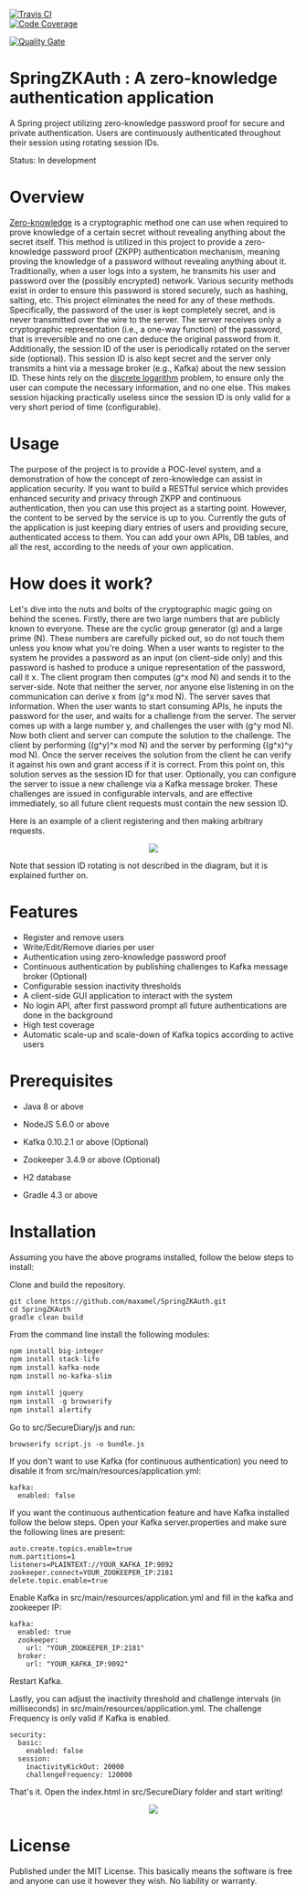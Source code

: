 [![Travis CI](https://travis-ci.org/maxamel/SpringZKAuth.svg)](https://travis-ci.org/maxamel/SpringZKAuth)<br/>
[![Code Coverage](https://sonarcloud.io/api/badges/measure?key=com.github.maxamel:SpringZKAuth&metric=coverage)](https://sonarcloud.io/api/badges/measure?key=com.github.maxamel:SpringZKAuth&metric=coverage)<br/>

[![Quality Gate](https://sonarcloud.io/api/project_badges/quality_gate?project=com.github.maxamel:SpringZKAuth)](https://sonarcloud.io/api/project_badges/quality_gate?project=com.github.maxamel:SpringZKAuth)<br/>

# SpringZKAuth : A zero-knowledge authentication application

A Spring project utilizing zero-knowledge password proof for secure and private authentication. Users are continuously authenticated throughout their session using rotating session IDs.

Status: In development

# Overview

[Zero-knowledge](https://en.wikipedia.org/wiki/Zero-knowledge_proof) is a cryptographic method one can use when required to prove knowledge of a certain secret without revealing anything about the secret itself.
This method is utilized in this project to provide a zero-knowledge password proof (ZKPP) authentication mechanism, meaning proving the knowledge of a password without revealing anything about it. Traditionally, when a user logs into a system, he transmits his user and password over the (possibly encrypted) network. Various security methods exist in order to ensure this password is stored securely, such as hashing, salting, etc. 
This project eliminates the need for any of these methods. Specifically, the password of the user is kept completely secret, and is never transmitted over the wire to the server. The server receives only a cryptographic representation (i.e., a one-way function) of the password, that is irreversible and no one can deduce the original password from it. Additionally, the session ID of the user is periodically rotated on the server side (optional). This session ID is also kept secret and the server only transmits a hint via a message broker (e.g., Kafka) about the new session ID. These hints rely on the [discrete logarithm](https://en.wikipedia.org/wiki/Discrete_logarithm) problem, to ensure only the user can compute the necessary information, and no one else. This makes session hijacking practically useless since the session ID is only valid for a very short period of time (configurable). 

# Usage

The purpose of the project is to provide a POC-level system, and a demonstration of how the concept of zero-knowledge can assist in application security. 
If you want to build a RESTful service which provides enhanced security and privacy through ZKPP and continuous authentication, then you can use this project as a starting point.
However, the content to be served by the service is up to you. Currently the guts of the application is just keeping diary entries of users and providing secure, authenticated access to them. You can add your own APIs, DB tables, and all the rest, according to the needs of your own application.


# How does it work?

Let's dive into the nuts and bolts of the cryptographic magic going on behind the scenes.
Firstly, there are two large numbers that are publicly known to everyone. These are the cyclic group generator (g) and a large prime (N). These numbers are carefully picked out, so do not touch them unless you know what you're doing. 
When a user wants to register to the system he provides a password as an input (on client-side only) and this password is hashed to produce a unique representation of the password, call it x. The client program then computes (g^x mod N) and sends it to the server-side. Note that neither the server, nor anyone else listening in on the communication can derive x from (g^x mod N). The server saves that information. When the user wants to start consuming APIs, he inputs the password for the user, and waits for a challenge from the server. The server comes up with a large number y, and challenges the user with (g^y mod N). Now both client and server can compute the solution to the challenge. The client by performing ((g^y)^x mod N) and the server by performing ((g^x)^y mod N). Once the server receives the solution from the client he can verify it against his own and grant access if it is correct. From this point on, this solution serves as the session ID for that user. Optionally, you can configure the server to issue a new challenge via a Kafka message broker. These challenges are issued in configurable intervals, and are effective immediately, so all future client requests must contain the new session ID.

Here is an example of a client registering and then making arbitrary requests.

<p align="center">
  <img src="https://github.com/maxamel/SpringZKAuth/blob/master/diagram.png" />
</p>

Note that session ID rotating is not described in the diagram, but it is explained further on. 


# Features

* Register and remove users
* Write/Edit/Remove diaries per user
* Authentication using zero-knowledge password proof
* Continuous authentication by publishing challenges to Kafka message broker (Optional)
* Configurable session inactivity thresholds
* A client-side GUI application to interact with the system
* No login API, after first password prompt all future authentications are done in the background
* High test coverage
* Automatic scale-up and scale-down of Kafka topics according to active users

# Prerequisites

* Java 8 or above

* NodeJS 5.6.0 or above

* Kafka 0.10.2.1 or above (Optional)

* Zookeeper 3.4.9 or above (Optional)

* H2 database

* Gradle 4.3 or above


# Installation

Assuming you have the above programs installed, follow the below steps to install:

Clone and build the repository.
```
git clone https://github.com/maxamel/SpringZKAuth.git
cd SpringZKAuth
gradle clean build
```

From the command line install the following modules:
```javascript
npm install big-integer
npm install stack-lifo
npm install kafka-node
npm install no-kafka-slim

npm install jquery
npm install -g browserify
npm install alertify
```

Go to src/SecureDiary/js and run:
```
browserify script.js -o bundle.js
```

If you don't want to use Kafka (for continuous authentication) you need to disable it from src/main/resources/application.yml:
```
kafka:
  enabled: false
```

If you want the continuous authentication feature and have Kafka installed follow the below steps.
Open your Kafka server.properties and make sure the following lines are present:
```
auto.create.topics.enable=true
num.partitions=1
listeners=PLAINTEXT://YOUR_KAFKA_IP:9092
zookeeper.connect=YOUR_ZOOKEEPER_IP:2181
delete.topic.enable=true
```

Enable Kafka in src/main/resources/application.yml and fill in the kafka and zookeeper IP:
```
kafka:
  enabled: true
  zookeeper:
    url: "YOUR_ZOOKEEPER_IP:2181"
  broker:
    url: "YOUR_KAFKA_IP:9092" 
```

Restart Kafka. 

Lastly, you can adjust the inactivity threshold and challenge intervals (in milliseconds) in src/main/resources/application.yml.
The challenge Frequency is only valid if Kafka is enabled.
```
security:
  basic:
    enabled: false
  session:
    inactivityKickOut: 20000
    challengeFrequency: 120000
```
That's it. Open the index.html in src/SecureDiary folder and start writing!

<p align="center">
  <img src="https://github.com/maxamel/SpringZKAuth/blob/master/demo.png" />
</p>

# License

Published under the MIT License. This basically means the software is free and anyone can use it however they wish. No liability or warranty.

